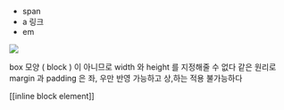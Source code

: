 * span
* a 링크
* em

![](https://i.imgur.com/hFPIDgZ.png)

box 모양 ( block ) 이 아니므로 width 와 height 를 지정해줄 수 없다
같은 원리로 margin 과 padding 은 좌, 우만 반영 가능하고 상,하는 적용 불가능하다

[[inline block element]]
